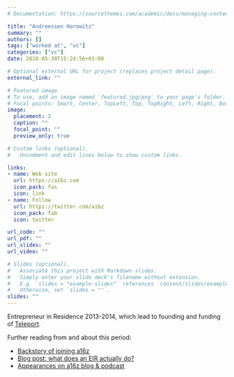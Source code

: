 ```yaml
---
# Documentation: https://sourcethemes.com/academic/docs/managing-content/

title: "Andreessen Horowitz"
summary: ""
authors: []
tags: ["worked at", "vc"]
categories: ["vc"]
date: 2020-05-30T15:24:56+03:00

# Optional external URL for project (replaces project detail page).
external_link: ""

# Featured image
# To use, add an image named `featured.jpg/png` to your page's folder.
# Focal points: Smart, Center, TopLeft, Top, TopRight, Left, Right, BottomLeft, Bottom, BottomRight.
image: 
  placement: 2
  caption: ""
  focal_point: ""
  preview_only: true

# Custom links (optional).
#   Uncomment and edit lines below to show custom links.

links:
- name: Web site
  url: https://a16z.com
  icon_pack: fas
  icon: link
- name: Follow
  url: https://twitter.com/a16z
  icon_pack: fab
  icon: twitter

url_code: ""
url_pdf: ""
url_slides: ""
url_video: ""

# Slides (optional).
#   Associate this project with Markdown slides.
#   Simply enter your slide deck's filename without extension.
#   E.g. `slides = "example-slides"` references `content/slides/example-slides.md`.
#   Otherwise, set `slides = ""`.
slides: ""
---
```


Entrepreneur in Residence 2013-2014, which lead to founding and funding of [Teleport](/project/teleport).

Further reading from and about this period:
* [Backstory of joining a16z](https://sten.tamkivi.com/2013/08/sten-a16z/)
* [Blog post: what does an EIR actually do?](https://sten.tamkivi.com/2013/12/so-what-does-an-eir-actually-do/)
* [Appearances on a16z blog & podcast](https://a16z.com/author/sten-tamkivi/)